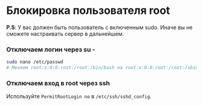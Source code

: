 # Блокировка пользователя root

**P.S**: У вас должен быть пользователь с включенным sudo. Иначе вы не сможете настраивать сервер в дальнейшем.

### Отключаем логин через su -

```bash
sudo nano /etc/passwd
# Меняем root:x:0:0:root:/root:/bin/bash на root:x:0:0:root:/root:/sbin/nologin
```

### Отключаем вход в root через ssh

Используйте `PermitRootLogin no` в `/etc/ssh/sshd_config`.
